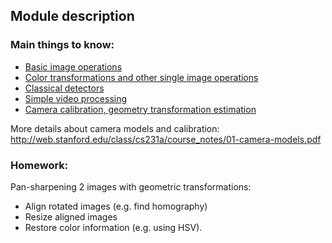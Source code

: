 ## Module description

###  Main things to know:  
  
- [Basic image operations](https://docs.opencv.org/3.3.0/d7/d16/tutorial_py_table_of_contents_core.html)  
- [Color transformations and other single image operations](https://docs.opencv.org/3.3.0/d2/d96/tutorial_py_table_of_contents_imgproc.html)  
- [Classical detectors](https://docs.opencv.org/3.3.0/db/d27/tutorial_py_table_of_contents_feature2d.html)  
- [Simple video processing](https://docs.opencv.org/3.3.0/d3/db0/tutorial_py_table_of_contents_video.html)  
- [Camera calibration, geometry transformation estimation](https://docs.opencv.org/3.3.0/d9/db7/tutorial_py_table_of_contents_calib3d.html)  
  
More details about camera models and calibration:
http://web.stanford.edu/class/cs231a/course_notes/01-camera-models.pdf

###  Homework:
Pan-sharpening 2 images with geometric transformations:  
- Align rotated images (e.g. find homography)  
- Resize aligned images  
- Restore color information (e.g. using HSV). 
